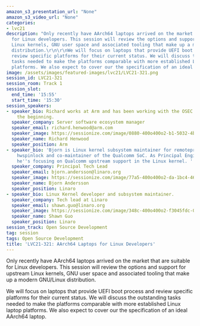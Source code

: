 ```yaml
---
amazon_s3_presentation_url: "None"
amazon_s3_video_url: "None"
categories:
- lvc21
description: "Only recently have AArch64 laptops arrived on the market that are suitable
  for Linux developers. This session will review the options and support for upstream
  Linux kernels, GNU user space and associated tooling that make up a modern GNU/Linux
  distribution.\r\n\r\nWe will focus on laptops that provide UEFI boot process and
  review specific platforms for their current status. We will discuss the outstanding
  tasks needed to make the platforms comparable with more established Linux laptop
  platforms. We also expect to cover our the specification of an ideal AArch64 laptop."
image: /assets/images/featured-images/lvc21/LVC21-321.png
session_id: LVC21-321
session_room: Track 1
session_slot:
  end_time: '15:55'
  start_time: '15:30'
session_speakers:
- speaker_bio: Richard works at Arm and has been working with the OSEC community since
    the beginning.
  speaker_company: Server software ecosystem manager
  speaker_email: richard.henwood@arm.com
  speaker_image: https://sessionize.com/image/0880-400o400o2-b1-5032-4b0c-b2c7-0db2d10fec4e.8c02a772-6220-4c54-ac7d-69842caa0d2c.png
  speaker_name: Richard Henwood
  speaker_position: Arm
- speaker_bio: 'Bjorn is Linux kernel subsystem maintainer for remoteproc, rpmsg and
    hwspinlock and co-maintainer of the Qualcomm SoC. As Principal Engineer at Linaro
    he''s focusing on Qualcomm upstream support in the Linux kernel. '
  speaker_company: Principal Tech Lead
  speaker_email: bjorn.andersson@linaro.org
  speaker_image: https://sessionize.com/image/77a5-400o400o2-da-1bc4-46b4-80d3-4b9f9072e0bd.e9efd394-28c2-474e-bfe7-7cd5be7d6535.jpeg
  speaker_name: Bjorn Andersson
  speaker_position: Linaro
- speaker_bio: Linux Kernel developer and subsystem maintainer.
  speaker_company: Tech lead at Linaro
  speaker_email: shawn.guo@linaro.org
  speaker_image: https://sessionize.com/image/348c-400o400o2-f3045fdc-0506-428f-94d3-8ddc4305d346.jpg
  speaker_name: Shawn Guo
  speaker_position: Linaro
session_track: Open Source Development
tag: session
tags: Open Source Development
title: 'LVC21-321: AArch64 Laptops for Linux Developers'
---
```


Only recently have AArch64 laptops arrived on the market that are suitable for Linux developers. This session will review the options and support for upstream Linux kernels, GNU user space and associated tooling that make up a modern GNU/Linux distribution.

We will focus on laptops that provide UEFI boot process and review specific platforms for their current status. We will discuss the outstanding tasks needed to make the platforms comparable with more established Linux laptop platforms. We also expect to cover our the specification of an ideal AArch64 laptop.